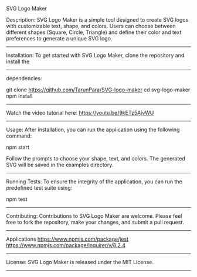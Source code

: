 SVG Logo Maker

Description:
SVG Logo Maker is a simple tool designed to create SVG logos with customizable text, shape, and colors. Users can choose between different shapes (Square, Circle, Triangle) and define their color and text preferences to generate a unique SVG logo.
**************************************************************
Installation:
To get started with SVG Logo Maker, clone the repository and install the 
***************************************************************
dependencies:

git clone https://github.com/TarunPara/SVG-logo-maker
cd svg-logo-maker
npm install

*************************************
Watch the video tutorial here: https://youtu.be/9kETz5AjvWU
*************************************

Usage:
After installation, you can run the application using the following command:

npm start

Follow the prompts to choose your shape, text, and colors. The generated SVG will be saved in the examples directory.
*******************************************************
Running Tests:
To ensure the integrity of the application, you can run the predefined test suite using:

npm test
***********************************************************
Contributing:
Contributions to SVG Logo Maker are welcome. Please feel free to fork the repository, make your changes, and submit a pull request.
***********************************************************
Applications
https://www.npmjs.com/package/jest
https://www.npmjs.com/package/inquirer/v/8.2.4
***********************************************************

License:
SVG Logo Maker is released under the MIT License.
***********************************************************

